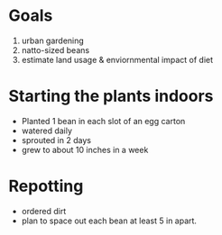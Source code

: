 # Goals
1. urban gardening
2. natto-sized beans
3. estimate land usage & enviornmental impact of diet

# Starting the plants indoors
- Planted 1 bean in each slot of an egg carton
- watered daily
- sprouted in 2 days
- grew to about 10 inches in a week

# Repotting
- ordered dirt
- plan to space out each bean at least 5 in apart.
